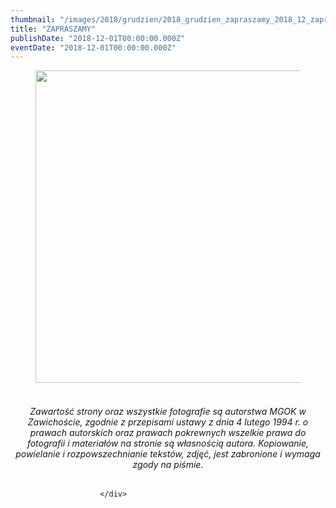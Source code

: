```yaml
---
thumbnail: "/images/2018/grudzien/2018_grudzien_zapraszamy_2018_12_zapraszamy_KONCERT.jpg"
title: "ZAPRASZAMY"
publishDate: "2018-12-01T00:00:00.000Z"
eventDate: "2018-12-01T00:00:00.000Z"
---
```


<div class="entry-content">
							
							
<figure class="wp-block-image"><img fetchpriority="high" decoding="async" width="960" height="500" src="/images/2018/grudzien/2018_grudzien_zapraszamy_2018_12_zapraszamy_KONCERT.jpg" alt="" class="wp-image-6308" srcset="/images/2018/grudzien/2018_grudzien_zapraszamy_2018_12_zapraszamy_KONCERT.jpg 960w, /images/2018/grudzien/KONCERT-300x156.jpg 300w, /images/2018/grudzien/KONCERT-768x400.jpg 768w" sizes="(max-width: 960px) 100vw, 960px"></figure>



<h6 class="wp-block-heading" style="text-align:center"> <br><em>Zawartość strony oraz wszystkie fotografie są autorstwa MGOK w  Zawichoście, zgodnie z przepisami ustawy z dnia 4 lutego 1994 r. o  prawach autorskich oraz prawach pokrewnych wszelkie prawa do fotografii i  materiałów na stronie są własnością autora. Kopiowanie, powielanie i  rozpowszechnianie tekstów, zdjęć, jest zabronione i wymaga zgody na  piśmie.</em> </h6>
						
						</div>
